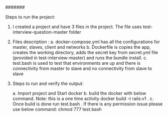 #######

Steps to run the project:

1) I created a project and have 3 files in the project. The file uses
   test-interview-question-master folder

2) Files description :
   a. docker-compose.yml has all the configurations for master, slaves, client and networks
   b. Dockerfile is copies the app, creates the working directory, adds
      the secret key from secret.yml file (provided in test-interview-master) and runs the bundle install.
   c. test.bash is used to test that environments are up and there is connectivity from master to slave and
      no connectivity from slave to slave
      
3) Steps to run and verify the output:

    a. Import project and Start docker 
    b. build the docker with below command. Note: this is a one time activity
       docker build -t rails:v1 .
    c. Once build is done run test.bash . If there is any permission issue please use below command:
       chmod 777 test.bash 
    
   